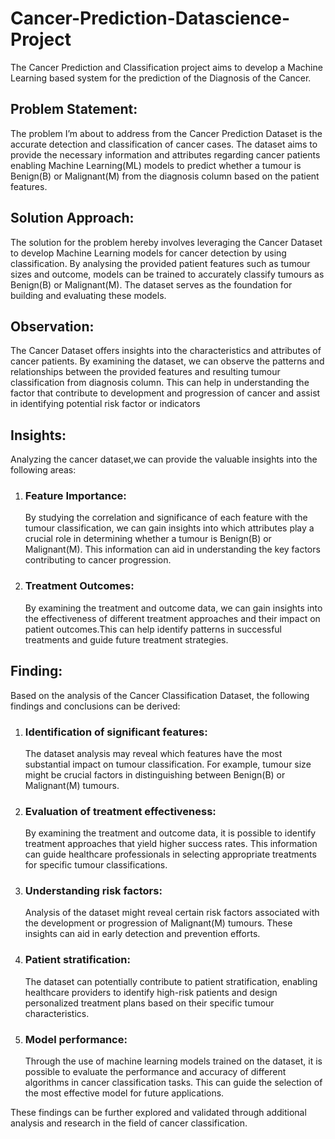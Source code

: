 # Cancer-Prediction-Datascience-Project
The Cancer Prediction and Classification project aims to develop a Machine Learning based system for the prediction of the Diagnosis of the Cancer. 
## Problem Statement:
The problem I’m about to address from the Cancer Prediction Dataset is the accurate detection and classification of cancer cases. The  dataset aims to provide the necessary information and attributes regarding cancer patients enabling Machine Learning(ML) models to predict whether a tumour is Benign(B) or Malignant(M) from the diagnosis column based on the patient features. 
## Solution Approach:
The solution for the problem hereby involves leveraging the Cancer Dataset to develop Machine Learning models for cancer detection by using classification. By analysing the provided patient features such as tumour sizes  and outcome, models can be trained to accurately classify tumours as  Benign(B) or Malignant(M). The dataset serves as the foundation for building and evaluating these models.
## Observation:
The Cancer Dataset offers insights into the characteristics and attributes of cancer patients. By examining the dataset, we can observe the patterns and relationships between the provided features and resulting tumour classification  from diagnosis column. This can help in understanding the factor that contribute to development and progression of cancer and assist in identifying potential risk factor or indicators
## Insights:
Analyzing the cancer dataset,we can provide the valuable insights into the following areas:
1. ### Feature Importance:
   By studying the correlation and significance of each feature with the tumour classification, we can gain insights into which attributes play a crucial role in determining whether a tumour is Benign(B) or Malignant(M). This information can aid in understanding the key factors contributing to cancer progression.
2. ### Treatment Outcomes:
   By examining the treatment and outcome data, we can gain insights into the effectiveness of different treatment approaches and their impact on patient outcomes.This can help identify patterns in successful treatments and guide future treatment strategies.
## Finding:
Based on the analysis of the Cancer Classification Dataset, the following findings and conclusions can be derived:
1. ### Identification of significant features:
   The dataset analysis may reveal which features have the most substantial impact on tumour classification. For example, tumour size might be crucial factors in distinguishing between Benign(B) or Malignant(M) tumours.
2. ### Evaluation of treatment effectiveness:
   By examining the treatment and outcome data, it is possible to identify treatment approaches that yield higher success rates. This information can guide healthcare professionals in selecting appropriate treatments for specific tumour classifications.
3. ### Understanding risk factors:
    Analysis of the dataset might reveal certain risk factors associated with the development or progression of Malignant(M) tumours. These insights can aid in early detection and prevention efforts.
4. ### Patient stratification:
   The dataset can potentially contribute to patient stratification, enabling healthcare providers to identify high-risk patients and design personalized treatment plans based on their specific tumour characteristics.
5. ### Model performance:
   Through the use of machine learning models trained on the dataset, it is possible to evaluate the performance and accuracy of different algorithms in cancer classification tasks. This can guide the selection of the most effective model for future applications.

These findings can be further explored and validated through additional analysis and research in the field of cancer classification.
